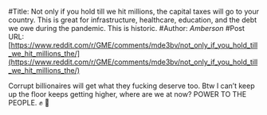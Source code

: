 #Title: Not only if you hold till we hit millions, the capital taxes will go to your country. This is great for infrastructure, healthcare, education, and the debt we owe during the pandemic. This is historic.
#Author: _Amberson_
#Post URL: [https://www.reddit.com/r/GME/comments/mde3bv/not_only_if_you_hold_till_we_hit_millions_the/](https://www.reddit.com/r/GME/comments/mde3bv/not_only_if_you_hold_till_we_hit_millions_the/)


Corrupt billionaires will get what they fucking deserve too. Btw I can’t keep up the floor keeps getting higher, where are we at now? 
POWER TO THE PEOPLE. ✊ 🦍